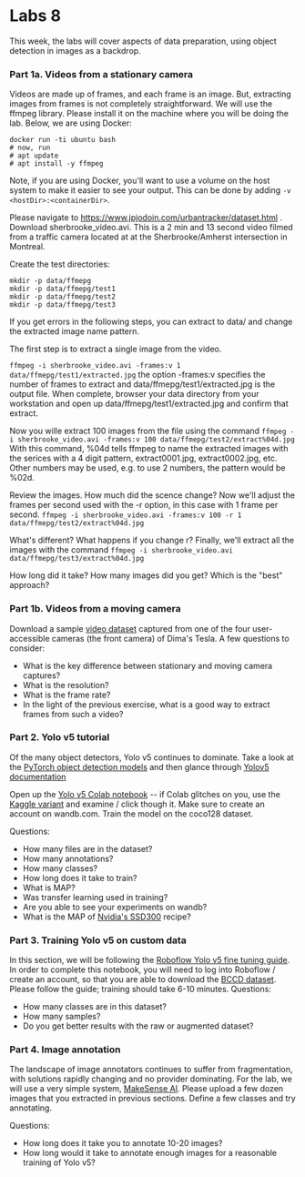 # Labs 8

This week, the labs will cover aspects of data preparation, using object detection in images as a backdrop.

### Part 1a. Videos from a stationary camera
Videos are made up of frames, and each frame is an image.  But, extracting images from frames is not completely straightforward. We will use the ffmpeg library. Please install it on the machine where you will be doing the lab.  Below, we are using Docker:

```
docker run -ti ubuntu bash
# now, run 
# apt update 
# apt install -y ffmpeg
```
Note, if you are using Docker, you'll want to use a volume on the host system to make it easier to see your output. This can be done by adding `-v <hostDir>:<containerDir>`.

Please navigate to https://www.jpjodoin.com/urbantracker/dataset.html . Download sherbrooke_video.avi. This is a 2 min and 13 second video filmed from a traffic camera located at at the Sherbrooke/Amherst intersection in Montreal. 

Create the test directories:

```
mkdir -p data/ffmepg
mkdir -p data/ffmepg/test1
mkdir -p data/ffmepg/test2
mkdir -p data/ffmepg/test3
```

If you get errors in the following steps, you can extract to data/ and change the extracted image name pattern.

The first step is to extract a single image from the video.

`ffmpeg -i sherbrooke_video.avi -frames:v 1 data/ffmepg/test1/extracted.jpg`
the option -frames:v specifies the number of frames to extract and data/ffmepg/test1/extracted.jpg is the output file.
When complete, browser your data directory from your workstation and open up data/ffmepg/test1/extracted.jpg and confirm that extract.


Now you wille extract 100 images from the file using the command `ffmpeg -i sherbrooke_video.avi -frames:v 100 data/ffmepg/test2/extract%04d.jpg`
With this command, %04d tells ffmpeg to name the extracted images with the serices with a 4 digit pattern, extract0001.jpg, extract0002.jpg, etc. Other numbers may be used, e.g. to use 2 numbers, the pattern would be %02d.


Review the images. How much did the scence change?
Now we'll adjust the frames per second used with the -r option, in this case with 1 frame per second.
`ffmpeg -i sherbrooke_video.avi -frames:v 100 -r 1 data/ffmepg/test2/extract%04d.jpg`


What's different? What happens if you change r?
Finally, we'll extract all the images with the command `ffmpeg -i sherbrooke_video.avi data/ffmepg/test3/extract%04d.jpg`


How long did it take?
How many images did you get?
Which is the "best" approach?

### Part 1b. Videos from a moving camera
Download a sample [video dataset](https://w251lab08.s3.us-west-1.amazonaws.com/videos.tar) captured from one of the four user-accessible cameras (the front camera) of Dima's Tesla. A few questions to consider:
* What is the key difference between stationary and moving camera captures?
* What is the resolution?
* What is the frame rate?
* In the light of the previous exercise, what is a good way to extract frames from such a video?

### Part 2. Yolo v5 tutorial
Of the many object detectors, Yolo v5 continues to dominate. Take a look at the [PyTorch object detection models](https://pytorch.org/vision/stable/models.html#object-detection-instance-segmentation-and-person-keypoint-detection) and then glance through [Yolov5 documentation](https://github.com/ultralytics/yolov5)

Open up the [Yolo v5 Colab notebook](https://colab.research.google.com/github/ultralytics/yolov5/blob/master/tutorial.ipynb)  -- if Colab glitches on you, use the [Kaggle variant](https://www.kaggle.com/ultralytics/yolov5) and examine / click though it.  Make sure to create an account on wandb.com. Train the model on the coco128 dataset.

Questions:
* How many files are in the dataset?
* How many annotations?
* How many classes?
* How long does it take to train?
* What is MAP?
* Was transfer learning used in training?
* Are you able to see your experiments on wandb?
* What is the MAP of [Nvidia's SSD300](https://github.com/NVIDIA/DeepLearningExamples/tree/master/PyTorch/Detection/SSD) recipe?


### Part 3. Training Yolo v5 on custom data
In this section, we will be following the [Roboflow Yolo v5 fine tuning guide](https://colab.research.google.com/drive/1gDZ2xcTOgR39tGGs-EZ6i3RTs16wmzZQ).  In order to complete this notebook, you will need to log into Roboflow / create an account, so that you are able to download the [BCCD dataset](https://public.roboflow.com/object-detection/bccd). Please follow the guide; training should take 6-10 minutes.  Questions:
* How many classes are in this dataset?
* How many samples?
* Do you get better results with the raw or augmented dataset?

### Part 4. Image annotation
The landscape of image annotators continues to suffer from fragmentation, with solutions rapidly changing and no provider dominating.  For the lab, we will use a very simple system, [MakeSense AI](https://www.makesense.ai/).  Please upload a few dozen images that you extracted in previous sections.  Define a few classes and try annotating. 

Questions:
* How long does it take you to annotate 10-20 images?
* How long would it take to annotate enough images for a reasonable training of Yolo v5?
